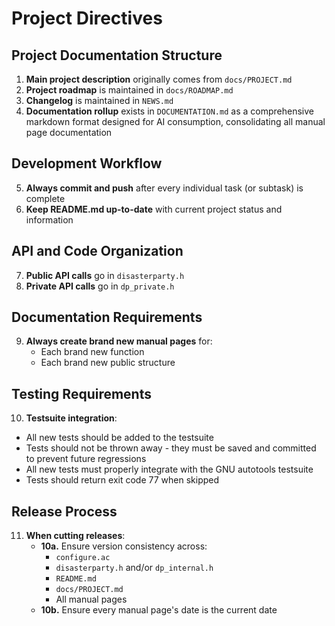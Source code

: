 # Project Directives

## Project Documentation Structure

1. **Main project description** originally comes from `docs/PROJECT.md`
2. **Project roadmap** is maintained in `docs/ROADMAP.md`
3. **Changelog** is maintained in `NEWS.md`
4. **Documentation rollup** exists in `DOCUMENTATION.md` as a comprehensive markdown format designed for AI consumption, consolidating all manual page documentation

## Development Workflow

5. **Always commit and push** after every individual task (or subtask) is complete
6. **Keep README.md up-to-date** with current project status and information

## API and Code Organization

7. **Public API calls** go in `disasterparty.h`
8. **Private API calls** go in `dp_private.h`

## Documentation Requirements

9. **Always create brand new manual pages** for:
   - Each brand new function
   - Each brand new public structure

## Testing Requirements

10. **Testsuite integration**:
   - All new tests should be added to the testsuite
   - Tests should not be thrown away - they must be saved and committed to prevent future regressions
   - All new tests must properly integrate with the GNU autotools testsuite
   - Tests should return exit code 77 when skipped

## Release Process

11. **When cutting releases**:
    - **10a.** Ensure version consistency across:
      - `configure.ac`
      - `disasterparty.h` and/or `dp_internal.h`
      - `README.md`
      - `docs/PROJECT.md`
      - All manual pages
    - **10b.** Ensure every manual page's date is the current date